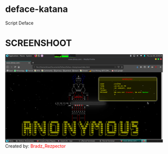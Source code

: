 # deface-katana
Script Deface
<h1><bolder>SCREENSHOOT</bolder></h1>
<img src="screenshoot/deface.png">
Created by: <font color="red">Bradz_Rezpector</font> 

